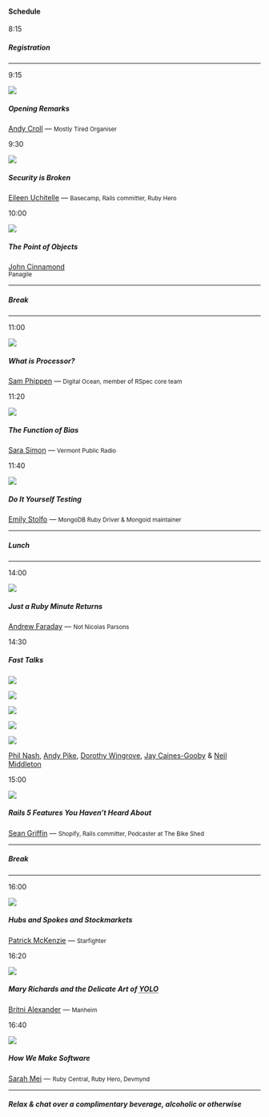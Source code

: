 <div class="col-md-8" style="margin-bottom: 2em;">
  <h4 class="h5 text-uppercase">Schedule</h4>

  <div class="row">
    <div class="col-3 col-sm-4">
      <div class="row">
        <div class="col-sm-6">
          <p class="h4">8:15</p>
        </div>
      </div>
    </div>
    <div class="col-9 col-sm-8">
      <h5 class="h4">
        Registration
      </h5>
    </div>
  </div>

  <hr />

  <div class="row">
    <div class="col-3 col-sm-4">
      <div class="row">
        <div class="col-sm-6">
          <p class="h4">9:15</p>
        </div>
        <div class="col-sm-6" style="margin-top: 10px;">
          <img src="/images/2016/andy-croll.jpg" class="img-fluid" />
        </div>
      </div>
    </div>
    <div class="col-9 col-sm-8">
      <h5 class="h4">
        Opening Remarks
      </h5>
      <p>
        <a href="https://twitter.com/andycroll">Andy Croll</a> —
        <small>Mostly Tired Organiser</small>
      </p>
    </div>
  </div>

  <div class="row">
    <div class="col-3 col-sm-4">
      <div class="row">
        <div class="col-sm-6">
          <p class="h4">9:30</p>
        </div>
        <div class="col-sm-6" style="margin-top: 10px;">
          <img src="/images/2016/eileen-uchitelle.jpg" class="img-fluid" />
        </div>
      </div>
    </div>
    <div class="col-9 col-sm-8">
      <h5 class="h4">
        Security is Broken
      </h5>
      <p>
        <a href="https://twitter.com/eileencodes">Eileen Uchitelle</a> —
        <small>Basecamp, Rails committer, Ruby Hero</small>
      </p>
    </div>
  </div>

  <div class="row">
    <div class="col-3 col-sm-4">
      <div class="row">
        <div class="col-sm-6">
          <p class="h4">10:00</p>
        </div>
        <div class="col-sm-6" style="margin-top: 10px;">
          <img src="/images/2016/john-cinnamond.jpg" class="img-fluid" />
        </div>
      </div>
    </div>
    <div class="col-9 col-sm-8">
      <h5 class="h4">
        The Point of Objects
      </h5>
      <p>
        <a href="https://twitter.com/jcinnamond">John Cinnamond</a><br />
        <small>Panagile</small>
      </p>
    </div>
  </div>

  <hr />

  <div class="row">
    <div class="col-9 offset-3 col-sm-8 offset-sm-4">
      <h5 class="h4">
        Break
      </h5>
    </div>
  </div>

  <hr />

  <div class="row">
    <div class="col-3 col-sm-4">
      <div class="row">
        <div class="col-sm-6">
          <p class="h4">11:00</p>
        </div>
        <div class="col-sm-6" style="margin-top: 10px;">
          <img src="/images/2016/sam-phippen.jpg" class="img-fluid" />
        </div>
      </div>
    </div>
    <div class="col-9 col-sm-8">
      <h5 class="h4">
        What is Processor?
      </h5>
      <p>
        <a href="https://twitter.com/samphippen">Sam Phippen</a> —
        <small>Digital Ocean, member of RSpec core team</small>
      </p>
    </div>
  </div>

  <div class="row">
    <div class="col-3 col-sm-4">
      <div class="row">
        <div class="col-sm-6">
          <p class="h4">11:20</p>
        </div>
        <div class="col-sm-6" style="margin-top: 10px;">
          <img src="/images/2016/sarah-simon.jpg" class="img-fluid" />
        </div>
      </div>
    </div>
    <div class="col-9 col-sm-8">
      <h5 class="h4">
        The Function of Bias
      </h5>
      <p>
        <a href="https://twitter.com/sarambsimon">Sara Simon</a> —
        <small>Vermont Public Radio</small>
      </p>
    </div>
  </div>

  <div class="row">
    <div class="col-3 col-sm-4">
      <div class="row">
        <div class="col-sm-6">
          <p class="h4">11:40</p>
        </div>
        <div class="col-sm-6" style="margin-top: 10px;">
          <img src="/images/2016/emily-stolfo.jpg" class="img-fluid" />
        </div>
      </div>
    </div>
    <div class="col-9 col-sm-8">
      <h5 class="h4">
        Do It Yourself Testing
      </h5>
      <p>
        <a href="https://twitter.com/emstolfo">Emily Stolfo</a> —
        <small>MongoDB Ruby Driver &amp; Mongoid maintainer</small>
      </p>
    </div>
  </div>

  <hr />

  <div class="row">
    <div class="col-9 offset-3 col-sm-8 offset-sm-4">
      <h5 class="h4">
        Lunch
      </h5>
    </div>
  </div>

  <hr />

  <div class="row">
    <div class="col-3 col-sm-4">
      <div class="row">
        <div class="col-sm-6">
          <p class="h4">14:00</p>
        </div>
        <div class="col-sm-6" style="margin-top: 10px;">
          <img src="/images/2016/just-a-minute.jpg" class="img-fluid" />
        </div>
      </div>
    </div>
    <div class="col-9 col-sm-8">
      <h5 class="h4">
        Just a Ruby Minute <i>Returns</i>
      </h5>
      <p>
        <a href="https://twitter.com/marmitejunction">Andrew Faraday</a> —
        <small>Not Nicolas Parsons</small>
      </p>
    </div>
  </div>

  <div class="row">
    <div class="col-3 col-sm-4">
      <p class="h4">14:30</p>
    </div>
    <div class="col-9 col-sm-8">
      <h5 class="h4">
        Fast Talks
      </h5>
    </div>
    <div class="col-3 offset-3 col-sm-2 offset-sm-2">
      <p><img src="/images/2016/phil-nash.jpg" class="img-fluid" /></p>
    </div>
    <div class="col-3 col-sm-2">
      <p><img src="/images/2016/andy-pike.jpg" class="img-fluid" /></p>
    </div>
    <div class="col-3 col-sm-2">
      <p><img src="/images/2016/dorothy-wingrove.jpg" class="img-fluid" /></p>
    </div>
    <div class="col-3 offset-3 col-sm-2 offset-sm-0">
      <p><img src="/images/2016/jay-caines-gooby.jpg" class="img-fluid" /></p>
    </div>
    <div class="col-3 col-sm-2">
      <p><img src="/images/2016/neil-middleton.jpg" class="img-fluid" /></p>
    </div>
    <div class="col-9 offset-3 col-sm-8 offset-sm-4">
      <p>
        <a href="https://twitter.com/philnash">Phil Nash</a>,
        <a href="https://twitter.com/andypike">Andy Pike</a>,
        <a href="https://twitter.com/notthepoint">Dorothy Wingrove</a>,
        <a href="https://twitter.com/jaygooby">Jay Caines-Gooby</a>
        <span class="amp">&amp;</span>
        <a href="https://twitter.com/neilmiddleton">Neil Middleton</a>
      </p>
    </div>
  </div>

  <div class="row">
    <div class="col-3 col-sm-4">
      <div class="row">
        <div class="col-sm-6">
          <p class="h4">15:00</p>
        </div>
        <div class="col-sm-6" style="margin-top: 10px;">
          <img src="/images/2016/sean-griffin.jpg" class="img-fluid" />
        </div>
      </div>
    </div>
    <div class="col-9 col-sm-8">
      <h5 class="h4">
        Rails 5 Features You Haven&rsquo;t Heard About
      </h5>
      <p>
        <a href="https://twitter.com/sgrif">Sean Griffin</a> —
        <small>Shopify, Rails committer, Podcaster at The Bike Shed</small>
      </p>
    </div>
  </div>

  <hr />

  <div class="row">
    <div class="col-9 offset-3 col-sm-8 offset-sm-4">
      <h5 class="h4">
        Break
      </h5>
    </div>
  </div>

  <hr />

  <div class="row">
    <div class="col-3 col-sm-4">
      <div class="row">
        <div class="col-sm-6">
          <p class="h4">16:00</p>
        </div>
        <div class="col-sm-6" style="margin-top: 10px;">
          <img src="/images/2016/patrick-mckenzie.jpg" class="img-fluid" />
        </div>
      </div>
    </div>
    <div class="col-9 col-sm-8">
      <h5 class="h4">
        Hubs and Spokes and Stockmarkets
      </h5>
      <p>
        <a href="https://twitter.com/patio11">Patrick McKenzie</a> —
        <small>Starfighter</small>
      </p>
    </div>
  </div>

  <div class="row">
    <div class="col-3 col-sm-4">
      <div class="row">
        <div class="col-sm-6">
          <p class="h4">16:20</p>
        </div>
        <div class="col-sm-6" style="margin-top: 10px;">
          <img src="/images/2016/britni-alexander.jpg" class="img-fluid" />
        </div>
      </div>
    </div>
    <div class="col-9 col-sm-8">
      <h5 class="h4">
        Mary Richards and the Delicate Art of <abbr title="You Only Live Once">YOLO</abbr>
      </h5>
      <p>
        <a href="https://twitter.com/twitnithegirl">Britni Alexander</a> —
        <small>Manheim</small>
      </p>
    </div>
  </div>

  <div class="row">
    <div class="col-3 col-sm-4">
      <div class="row">
        <div class="col-sm-6">
          <p class="h4">16:40</p>
        </div>
        <div class="col-sm-6" style="margin-top: 10px;">
          <img src="/images/2016/sarah-mei.jpg" class="img-fluid" />
        </div>
      </div>
    </div>
    <div class="col-9 col-sm-8">
      <h5 class="h4">
        How We Make Software
      </h5>
      <p>
        <a href="https://twitter.com/sarahmei">Sarah Mei</a> —
        <small>Ruby Central, Ruby Hero, Devmynd</small>
      </p>
    </div>
  </div>

  <hr />

  <div class="row">
    <div class="col-9 offset-3 col-sm-8 offset-sm-4">
      <h5 class="h4">
        Relax <span class="amp">&amp;</span> chat over a complimentary beverage, alcoholic or otherwise
      </h5>
    </div>
  </div>
</div>

